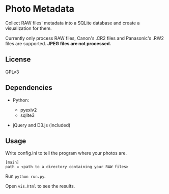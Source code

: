 Photo Metadata
====

Collect RAW files' metadata into a SQLite database and create a visualization for them.

Currently only process RAW files, Canon's .CR2 files and Panasonic's .RW2 files are supported. **JPEG files are not processed.**

License
----

GPLv3

Dependencies
----

* Python:
  * pyexiv2
  * sqlite3

* jQuery and D3.js (included)

Usage
----

Write config.ini to tell the program where your photos are.

    [main]
    path = <path to a directory containing your RAW files>

Run `python run.py`.

Open `vis.html` to see the results.
